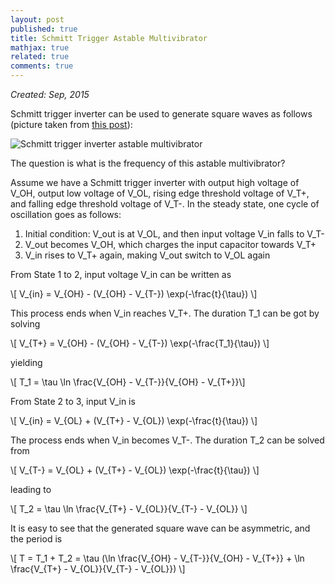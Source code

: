 ```yaml
---
layout: post
published: true
title: Schmitt Trigger Astable Multivibrator
mathjax: true
related: true
comments: true
---
```





_Created: Sep, 2015_

Schmitt trigger inverter can be used to generate square waves as follows (picture taken from [this post](http://www.electronics-tutorials.ws/waveforms/generators.html)):

![Schmitt trigger inverter astable multivibrator](http://www.electronics-tutorials.ws/waveforms/tim27.gif?81223b)

The question is what is the frequency of this astable multivibrator? 

Assume we have a Schmitt trigger inverter with output high voltage of V\_OH, output low voltage of V\_OL, rising edge threshold voltage of V\_T+, and falling edge threshold voltage of V\_T-. In the steady state, one cycle of oscillation goes as follows: 

1. Initial condition: V\_out is at V\_OL, and then input voltage V\_in falls to V\_T- 
2. V\_out becomes V\_OH, which charges the input capacitor towards V\_T+
3. V\_in rises to V\_T+ again, making V\_out switch to V\_OL again

From State 1 to 2, input voltage V\_in can be written as 

<div>
\[ V_{in} = V_{OH} - (V_{OH} - V_{T-}) \exp(-\frac{t}{\tau}) \]
</div>

This process ends when V\_in reaches V\_T+. The duration T_1 can be got by solving 

<div>
\[ V_{T+} = V_{OH} - (V_{OH} - V_{T-}) \exp(-\frac{T_1}{\tau}) \]
</div>

yielding

<div>
\[ T_1 = \tau \ln \frac{V_{OH} - V_{T-}}{V_{OH} - V_{T+}}\]
</div>

From State 2 to 3, input V\_in is 

<div>
\[ V_{in} = V_{OL} + (V_{T+} - V_{OL}) \exp(-\frac{t}{\tau}) \]
</div>

The process ends when V\_in becomes V\_T-. The duration T\_2 can be solved from

<div>
\[ V_{T-} = V_{OL} + (V_{T+} - V_{OL}) \exp(-\frac{t}{\tau}) \]
</div>

leading to 

<div>
\[ T_2 = \tau \ln \frac{V_{T+} - V_{OL}}{V_{T-} - V_{OL}} \]
</div>

It is easy to see that the generated square wave can be asymmetric, and the period is 

<div>
\[ T = T_1 + T_2 = \tau (\ln \frac{V_{OH} - V_{T-}}{V_{OH} - V_{T+}} + \ln \frac{V_{T+} - V_{OL}}{V_{T-} - V_{OL}}) \]
</div>
